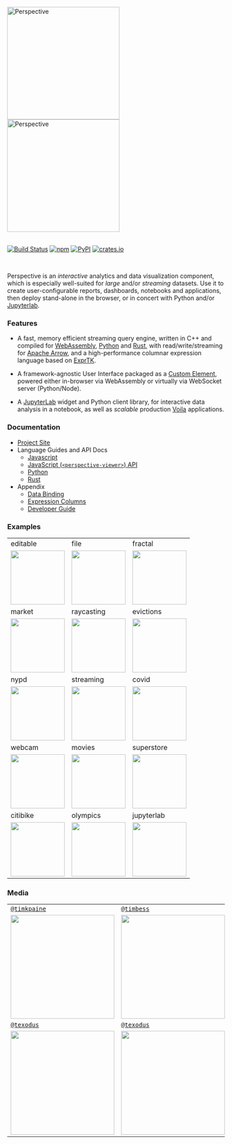<br />
<a href="https://github.com/finos/perspective/blob/master/docs/static/svg/perspective-logo-light.svg?raw=true#gh-light-mode-only"><img src="https://github.com/finos/perspective/raw/master/docs/static/svg/perspective-logo-light.svg?raw=true#gh-light-mode-only" alt="Perspective" width="260"></a>
<a href="https://github.com/finos/perspective/blob/master/docs/static/svg/perspective-logo-dark.svg?raw=true#gh-dark-mode-only"><img src="https://github.com/finos/perspective/raw/master/docs/static/svg/perspective-logo-dark.svg?raw=true#gh-dark-mode-only" alt="Perspective" width="260"></a>
<br/><br/>

[![Build Status](https://img.shields.io/github/actions/workflow/status/finos/perspective/build.yaml?event=push&style=for-the-badge)](https://github.com/finos/perspective/actions/workflows/build.yaml)
[![npm](https://img.shields.io/npm/v/@finos/perspective.svg?style=for-the-badge)](https://www.npmjs.com/package/@finos/perspective)
[![PyPI](https://img.shields.io/pypi/v/perspective-python.svg?style=for-the-badge)](https://pypi.python.org/pypi/perspective-python)
[![crates.io](https://img.shields.io/crates/v/perspective?style=for-the-badge)](https://crates.io/crates/perspective)

<br/>

Perspective is an <i>interactive</i> analytics and data visualization component,
which is especially well-suited for <i>large</i> and/or <i>streaming</i>
datasets. Use it to create user-configurable reports, dashboards, notebooks and
applications, then deploy stand-alone in the browser, or in concert with Python
and/or [Jupyterlab](https://jupyterlab.readthedocs.io/en/stable/).

### Features

-   A fast, memory efficient streaming query engine, written in C++ and compiled
    for [WebAssembly](https://webassembly.org/),
    [Python](https://www.python.org/) and [Rust](https://www.rust-lang.org/),
    with read/write/streaming for [Apache Arrow](https://arrow.apache.org/), and
    a high-performance columnar expression language based on
    [ExprTK](https://github.com/ArashPartow/exprtk).

-   A framework-agnostic User Interface packaged as a
    [Custom Element](https://developer.mozilla.org/en-US/docs/Web/Web_Components/Using_custom_elements),
    powered either in-browser via WebAssembly or virtually via WebSocket server
    (Python/Node).

-   A [JupyterLab](https://jupyter.org/) widget and Python client library, for
    interactive data analysis in a notebook, as well as _scalable_ production
    [Voila](https://github.com/voila-dashboards/voila) applications.

### Documentation

-   [Project Site](https://perspective.finos.org/)
-   Language Guides and API Docs
    -   [Javascript](https://docs.rs/perspective-js/latest/perspective_js/)
    -   [JavaScript (`<perspective-viewer>`) API](https://perspective.finos.org/docs/obj/perspective-viewer/)
    -   [Python](https://docs.rs/perspective-python/latest/perspective_python/)
    -   [Rust](https://docs.rs/perspective-rs/latest/perspective_rs)
-   Appendix
    -   [Data Binding](https://docs.rs/perspective-server/latest/perspective_server/)
    -   [Expression Columns](https://perspective.finos.org/docs/expressions.html)
    -   [Developer Guide](https://perspective.finos.org/docs/development.html)

### Examples

<!-- Examples -->
<table><tbody><tr><td>editable</td><td>file</td><td>fractal</td></tr><tr><td><a href="https://perspective.finos.org/block?example=editable"><img height="125" src="https://perspective.finos.org/blocks/editable/preview.png?"></img></a></td><td><a href="https://perspective.finos.org/block?example=file"><img height="125" src="https://perspective.finos.org/blocks/file/preview.png?"></img></a></td><td><a href="https://perspective.finos.org/block?example=fractal"><img height="125" src="https://perspective.finos.org/blocks/fractal/preview.png?"></img></a></td></tr><tr><td>market</td><td>raycasting</td><td>evictions</td></tr><tr><td><a href="https://perspective.finos.org/block?example=market"><img height="125" src="https://perspective.finos.org/blocks/market/preview.png?"></img></a></td><td><a href="https://perspective.finos.org/block?example=raycasting"><img height="125" src="https://perspective.finos.org/blocks/raycasting/preview.png?"></img></a></td><td><a href="https://perspective.finos.org/block?example=evictions"><img height="125" src="https://perspective.finos.org/blocks/evictions/preview.png?"></img></a></td></tr><tr><td>nypd</td><td>streaming</td><td>covid</td></tr><tr><td><a href="https://perspective.finos.org/block?example=nypd"><img height="125" src="https://perspective.finos.org/blocks/nypd/preview.png?"></img></a></td><td><a href="https://perspective.finos.org/block?example=streaming"><img height="125" src="https://perspective.finos.org/blocks/streaming/preview.png?"></img></a></td><td><a href="https://perspective.finos.org/block?example=covid"><img height="125" src="https://perspective.finos.org/blocks/covid/preview.png?"></img></a></td></tr><tr><td>webcam</td><td>movies</td><td>superstore</td></tr><tr><td><a href="https://perspective.finos.org/block?example=webcam"><img height="125" src="https://perspective.finos.org/blocks/webcam/preview.png?"></img></a></td><td><a href="https://perspective.finos.org/block?example=movies"><img height="125" src="https://perspective.finos.org/blocks/movies/preview.png?"></img></a></td><td><a href="https://perspective.finos.org/block?example=superstore"><img height="125" src="https://perspective.finos.org/blocks/superstore/preview.png?"></img></a></td></tr><tr><td>citibike</td><td>olympics</td><td>jupyterlab</td></tr><tr><td><a href="https://perspective.finos.org/block?example=citibike"><img height="125" src="https://perspective.finos.org/blocks/citibike/preview.png?"></img></a></td><td><a href="https://perspective.finos.org/block?example=olympics"><img height="125" src="https://perspective.finos.org/blocks/olympics/preview.png?"></img></a></td><td><a href="http://beta.mybinder.org/v2/gh/finos/perspective/master?urlpath=lab/tree/examples/jupyter-notebooks"><img height="125" src="https://perspective.finos.org/img/jupyterlab.png?"></img></a></td></tr></tbody></table>
<!-- Examples -->

### Media

<table><tbody>
<tr>
<td><a href="https://github.com/timkpaine"><code>@timkpaine</code></a></td>
<td><a href="https://github.com/timbess"><code>@timbess</code></a></td>
<td><a href="https://github.com/sc1f"><code>@sc1f</code></a></td>
</tr>
<tr>
<td><a href="https://www.youtube.com/watch?v=v5Y5ftlGNhU"><img width="240" src="https://img.youtube.com/vi/v5Y5ftlGNhU/0.jpg" /></a></td>
<td><a href="https://www.youtube.com/watch?v=lDpIu4dnp78"><img width="240" src="https://img.youtube.com/vi/lDpIu4dnp78/0.jpg" /></a></td>
<td><a href="https://www.youtube.com/watch?v=0ut-ynvBpGI"><img width="240" src="https://img.youtube.com/vi/0ut-ynvBpGI/0.jpg" /></a></td>
</tr>
<tr>
<td><a href="https://github.com/texodus"><code>@texodus</code></a></td>
<td><a href="https://github.com/texodus"><code>@texodus</code></a></td>
<td></td>
</tr>
<tr>
<td><a href="https://www.youtube.com/watch?v=no0qChjvdgQ"><img width="240" src="https://img.youtube.com/vi/no0qChjvdgQ/0.jpg" /></a></td>
<td><a href="https://www.youtube.com/watch?v=IO-HJsGdleE"><img width="240"  src="https://img.youtube.com/vi/IO-HJsGdleE/0.jpg" /></a></td>
<td></td>
</tr>
</tbody></table>

